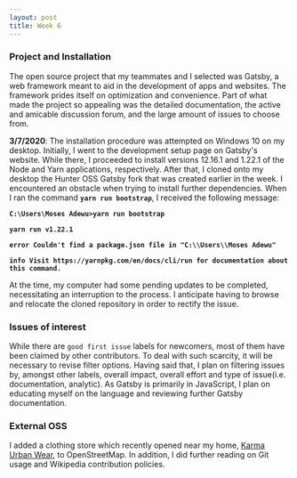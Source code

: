 ```yaml
---
layout: post
title: Week 6
---
```


### Project and Installation
The open source project that my teammates and I selected was Gatsby, a web framework meant to aid 
in the development of apps and websites. The framework prides itself on optimization and convenience. 
Part of what made the project so appealing was the detailed documentation, the active and amicable 
discussion forum, and the large amount of issues to choose from.

__3/7/2020__: The installation procedure was attempted on Windows 10 on my desktop. Initially, I went to the development setup page on Gatsby's website. While there, I proceeded to install versions 12.16.1 and 1.22.1 of the Node and Yarn applications, respectively. After that, I cloned onto my desktop the Hunter OSS Gatsby fork that was created earlier in the week. I encountered an obstacle when trying to install further dependencies. When I ran the command __`yarn run bootstrap`__, I received the following message:

__`C:\Users\Moses Adewu>yarn run bootstrap`__

__`yarn run v1.22.1`__

__`error Couldn't find a package.json file in "C:\\Users\\Moses Adewu"`__

__`info Visit https://yarnpkg.com/en/docs/cli/run for documentation about this command.`__

At the time, my computer had some pending updates to be completed, necessitating an interruption to the process.
I anticipate having to browse and relocate the cloned repository in order to rectify the issue.

### Issues of interest
While there are `good first issue` labels for newcomers, most of them have been claimed by other 
contributors. To deal with such scarcity, it will be necessary to revise filter options. Having said that,
I plan on filtering issues by, amongst other labels, overall impact, overall effort and type of issue(i.e. documentation, analytic). As Gatsby is primarily in JavaScript, I plan on educating myself on the language and reviewing further Gatsby documentation.

### External OSS 
I added a clothing store which recently opened near my home, [Karma Urban Wear](https://www.openstreetmap.org/changeset/81939337), to OpenStreetMap. In addition, I did further reading on Git usage and Wikipedia contribution policies.
